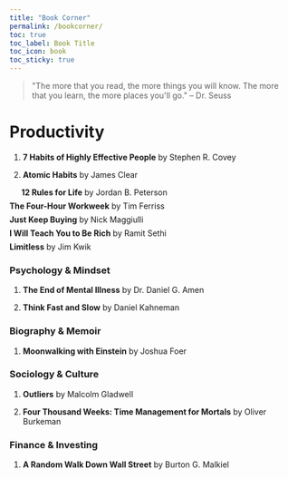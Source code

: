 ```yaml
---
title: "Book Corner"
permalink: /bookcorner/
toc: true
toc_label: Book Title
toc_icon: book
toc_sticky: true
---
```

> "The more that you read, the more things you will know. The more that you learn, the more places you'll go." – Dr. Seuss

# Productivity

1. <span style="font-size: 1em; font-weight: bold;">7 Habits of Highly Effective People</span> <span style="font-size: 1em; font-weight: normal;">by Stephen R. Covey</span>

2. <span style="font-size: 1em; font-weight: bold;">Atomic Habits</span> <span style="font-size: 1em; font-weight: normal;">by James Clear</span>

<div style="margin-left: 1.5em; margin-bottom: 0.5em;">
  <h3 style="display: inline; font-size: 1em; font-weight: bold;">12 Rules for Life</h3>
  <span style="font-size: 1em; font-weight: normal;"> by Jordan B. Peterson</span>
</div>

<div style="margin-bottom: 0.5em;">
    <span style="font-weight: bold;">The Four-Hour Workweek</span> by Tim Ferriss
</div>

<div style="margin-bottom: 0.5em;">
    <span style="font-weight: bold;">Just Keep Buying</span> by Nick Maggiulli
</div>

<div style="margin-bottom: 0.5em;">
    <span style="font-weight: bold;">I Will Teach You to Be Rich</span> by Ramit Sethi
</div>

<div style="margin-bottom: 0.5em;">
    <span style="font-weight: bold;">Limitless</span> by Jim Kwik
</div>
  

### **Psychology & Mindset**
1. **The End of Mental Illness** by Dr. Daniel G. Amen
   
2. **Think Fast and Slow** by Daniel Kahneman
   

### **Biography & Memoir**
1. **Moonwalking with Einstein** by Joshua Foer
   
### **Sociology & Culture**
1. **Outliers** by Malcolm Gladwell
   
2. **Four Thousand Weeks: Time Management for Mortals** by Oliver Burkeman
  

### **Finance & Investing**
1. **A Random Walk Down Wall Street** by Burton G. Malkiel
   


